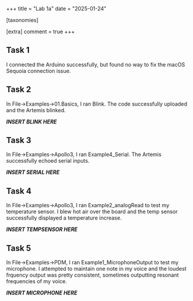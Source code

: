 +++
title = "Lab 1a"
date = "2025-01-24"

[taxonomies]

[extra]
comment = true
+++



## Task 1
I connected the Arduino successfully, but found no way to fix the macOS Sequoia connection issue. 

## Task 2

In File->Examples->01.Basics, I ran Blink. The code successfully uploaded and the Artemis blinked.

***INSERT BLINK HERE***


## Task 3

In File->Examples->Apollo3, I ran Example4_Serial. The Artemis successfully echoed serial inputs.

***INSERT SERIAL HERE***


## Task 4

In File->Examples->Apollo3, I ran Example2_analogRead to test my temperature sensor. I blew hot air over the board and the temp sensor successfully displayed a temperature increase. 

***INSERT TEMPSENSOR HERE***

## Task 5

In File->Examples->PDM, I ran Example1_MicrophoneOutput to test my microphone. I attempted to maintain one note in my voice and the loudest frquency output was pretty consistent, sometimes outputting resonant frequencies of my voice.

***INSERT MICROPHONE HERE***







